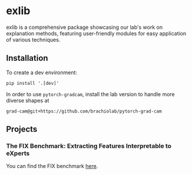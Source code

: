 # exlib

exlib is a comprehensive package showcasing our lab's work on explanation methods, featuring user-friendly modules for easy application of various techniques. 

## Installation
To create a dev environment: 
```
pip install '.[dev]'
```

In order to use `pytorch-gradcam`, install the lab version to handle more diverse shapes at 
```
grad-cam@git+https://github.com/brachiolab/pytorch-grad-cam
```

## Projects
### The FIX Benchmark: Extracting Features Interpretable to eXperts
You can find the FIX benchmark [here](https://github.com/BrachioLab/exlib/tree/dev/fix).
